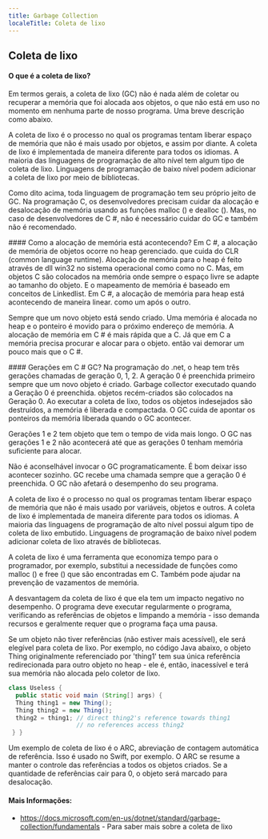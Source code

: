 ```yaml
---
title: Garbage Collection
localeTitle: Coleta de lixo
---
```

## Coleta de lixo

#### O que é a coleta de lixo?

Em termos gerais, a coleta de lixo (GC) não é nada além de coletar ou recuperar a memória que foi alocada aos objetos, o que não está em uso no momento em nenhuma parte de nosso programa. Uma breve descrição como abaixo.

A coleta de lixo é o processo no qual os programas tentam liberar espaço de memória que não é mais usado por objetos, e assim por diante. A coleta de lixo é implementada de maneira diferente para todos os idiomas. A maioria das linguagens de programação de alto nível tem algum tipo de coleta de lixo. Linguagens de programação de baixo nível podem adicionar a coleta de lixo por meio de bibliotecas.

Como dito acima, toda linguagem de programação tem seu próprio jeito de GC. Na programação C, os desenvolvedores precisam cuidar da alocação e desalocação de memória usando as funções malloc () e dealloc (). Mas, no caso de desenvolvedores de C #, não é necessário cuidar do GC e também não é recomendado.

\#### Como a alocação de memória está acontecendo? Em C #, a alocação de memória de objetos ocorre no heap gerenciado. que cuida do CLR (common language runtime). Alocação de memória para o heap é feito através de dll win32 no sistema operacional como como no C. Mas, em objetos C são colocados na memória onde sempre o espaço livre se adapte ao tamanho do objeto. E o mapeamento de memória é baseado em conceitos de Linkedlist. Em C #, a alocação de memória para heap está acontecendo de maneira linear. como um após o outro.

Sempre que um novo objeto está sendo criado. Uma memória é alocada no heap e o ponteiro é movido para o próximo endereço de memória. A alocação de memória em C # é mais rápida que a C. Já que em C a memória precisa procurar e alocar para o objeto. então vai demorar um pouco mais que o C #.

\#### Gerações em C # GC? Na programação do .net, o heap tem três gerações chamadas de geração 0, 1, 2. A geração 0 é preenchida primeiro sempre que um novo objeto é criado. Garbage collector executado quando a Geração 0 é preenchida. objetos recém-criados são colocados na Geração 0. Ao executar a coleta de lixo, todos os objetos indesejados são destruídos, a memória é liberada e compactada. O GC cuida de apontar os ponteiros da memória liberada quando o GC acontecer.

Gerações 1 e 2 tem objeto que tem o tempo de vida mais longo. O GC nas gerações 1 e 2 não acontecerá até que as gerações 0 tenham memória suficiente para alocar.

Não é aconselhável invocar o GC programaticamente. É bom deixar isso acontecer sozinho. GC recebe uma chamada sempre que a geração 0 é preenchida. O GC não afetará o desempenho do seu programa.

A coleta de lixo é o processo no qual os programas tentam liberar espaço de memória que não é mais usado por variáveis, objetos e outros. A coleta de lixo é implementada de maneira diferente para todos os idiomas. A maioria das linguagens de programação de alto nível possui algum tipo de coleta de lixo embutido. Linguagens de programação de baixo nível podem adicionar coleta de lixo através de bibliotecas.

A coleta de lixo é uma ferramenta que economiza tempo para o programador, por exemplo, substitui a necessidade de funções como malloc () e free () que são encontradas em C. Também pode ajudar na prevenção de vazamentos de memória.

A desvantagem da coleta de lixo é que ela tem um impacto negativo no desempenho. O programa deve executar regularmente o programa, verificando as referências de objetos e limpando a memória - isso demanda recursos e geralmente requer que o programa faça uma pausa.

Se um objeto não tiver referências (não estiver mais acessível), ele será elegível para coleta de lixo. Por exemplo, no código Java abaixo, o objeto Thing originalmente referenciado por 'thing1' tem sua única referência redirecionada para outro objeto no heap - ele é, então, inacessível e terá sua memória não alocada pelo coletor de lixo.

```java
class Useless { 
  public static void main (String[] args) { 
  Thing thing1 = new Thing(); 
  Thing thing2 = new Thing(); 
  thing2 = thing1; // direct thing2's reference towards thing1 
                   // no references access thing2 
 } } 
```

Um exemplo de coleta de lixo é o ARC, abreviação de contagem automática de referência. Isso é usado no Swift, por exemplo. O ARC se resume a manter o controle das referências a todos os objetos criados. Se a quantidade de referências cair para 0, o objeto será marcado para desalocação.

#### Mais Informações:

*   https://docs.microsoft.com/en-us/dotnet/standard/garbage-collection/fundamentals - Para saber mais sobre a coleta de lixo